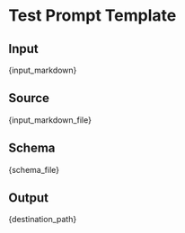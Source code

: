 # Test Prompt Template

## Input
{input_markdown}

## Source
{input_markdown_file}

## Schema
{schema_file}

## Output
{destination_path} 